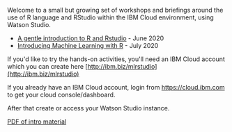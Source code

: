Welcome to a small but growing set of workshops and briefings around the use of R language and RStudio within the IBM Cloud environment, using Watson Studio.

+ [A gentle introduction to R and Rstudio](README-Intro-RStudio.md) - June 2020
+ [Introducing Machine Learning with R](README-ML-RStudio.md) - July 2020

If you'd like to try the hands-on activities, you'll need an IBM Cloud account which you can create here [http://ibm.biz/mlrstudio](http://ibm.biz/mlrstudio)

If you already have an IBM Cloud account, login from https://cloud.ibm.com to get your cloud console/dashboard.

After that create or access your Watson Studio instance.

[PDF of intro material](r-workshops-intro.pdf)
